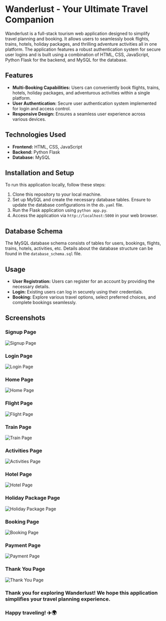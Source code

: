 # Wanderlust - Your Ultimate Travel Companion

Wanderlust is a full-stack tourism web application designed to simplify travel planning and booking. It allows users to seamlessly book flights, trains, hotels, holiday packages, and thrilling adventure activities all in one platform. The application features a robust authentication system for secure user logins and is built using a combination of HTML, CSS, JavaScript, Python Flask for the backend, and MySQL for the database.

## Features

- **Multi-Booking Capabilities:** Users can conveniently book flights, trains, hotels, holiday packages, and adventurous activities within a single platform.
- **User Authentication:** Secure user authentication system implemented for login and access control.
- **Responsive Design:** Ensures a seamless user experience across various devices.

## Technologies Used

- **Frontend:** HTML, CSS, JavaScript
- **Backend:** Python Flask
- **Database:** MySQL

## Installation and Setup

To run this application locally, follow these steps:

1. Clone this repository to your local machine.
2. Set up MySQL and create the necessary database tables. Ensure to update the database configurations in the `db.yaml` file.
3. Run the Flask application using `python app.py`.
4. Access the application via `http://localhost:5000` in your web browser.

## Database Schema

The MySQL database schema consists of tables for users, bookings, flights, trains, hotels, activities, etc. Details about the database structure can be found in the `database_schema.sql` file.

## Usage

- **User Registration:** Users can register for an account by providing the necessary details.
- **Login:** Existing users can log in securely using their credentials.
- **Booking:** Explore various travel options, select preferred choices, and complete bookings seamlessly.

## Screenshots

### Signup Page
![Signup Page](images/signup_page.png)

### Login Page
![Login Page](images/login_page.png)

### Home Page
![Home Page](images/home_page.png)

### Flight Page
![Flight Page](images/flight_page.png)

### Train Page
![Train Page](images/train_page.png)

### Activities Page
![Activities Page](images/activities_page.png)

### Hotel Page
![Hotel Page](images/hotel_page.png)

### Holiday Package Page
![Holiday Package Page](images/holiday_package_page.png)

### Booking Page
![Booking Page](images/booking_page.png)

### Payment Page
![Payment Page](images/payment_page.png)

### Thank You Page
![Thank You Page](images/thank_you_page.png)

### Thank you for exploring Wanderlust! We hope this application simplifies your travel planning experience.
### Happy traveling! ✈️🌍
